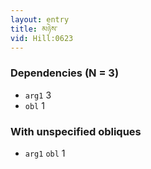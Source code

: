 ```yaml
---
layout: entry
title: མཉེས་
vid: Hill:0623
---
```

### Dependencies (N = 3)
* `arg1` 3
* `obl` 1


### With unspecified obliques
* `arg1` `obl` 1
